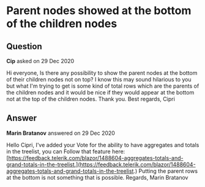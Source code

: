 # Parent nodes showed at the bottom of the children nodes

## Question

**Cip** asked on 29 Dec 2020

Hi everyone, Is there any possibility to show the parent nodes at the bottom of their children nodes not on top? I know this may sound hilarious to you but what I'm trying to get is some kind of total rows which are the parents of the children nodes and it would be nice if they would appear at the bottom not at the top of the children nodes. Thank you. Best regards, Cipri

## Answer

**Marin Bratanov** answered on 29 Dec 2020

Hello Cipri, I've added your Vote for the ability to have aggregates and totals in the treelist, you can Follow that feature here: [https://feedback.telerik.com/blazor/1488604-aggregates-totals-and-grand-totals-in-the-treelist.](https://feedback.telerik.com/blazor/1488604-aggregates-totals-and-grand-totals-in-the-treelist.) Putting the parent rows at the bottom is not something that is possible. Regards, Marin Bratanov
